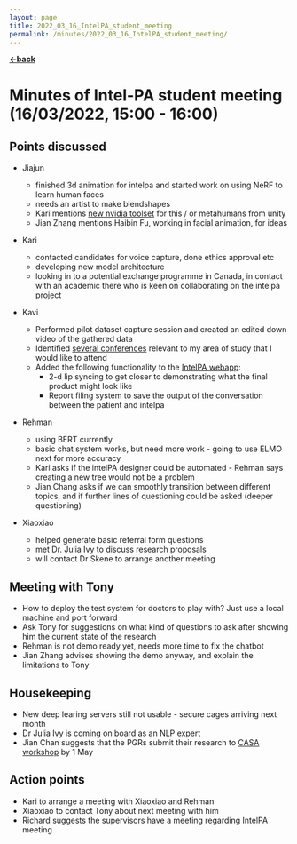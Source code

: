 ```yaml
---
layout: page
title: 2022_03_16_IntelPA_student_meeting
permalink: /minutes/2022_03_16_IntelPA_student_meeting/
---
```


[**<-back**](/minutes)  

# Minutes of Intel-PA student meeting (16/03/2022, 15:00 - 16:00)

## Points discussed

* Jiajun 
	* finished 3d animation for intelpa and started work on using NeRF to learn human faces
	* needs an artist to make blendshapes
	* Kari mentions [new nvidia toolset](https://www.nvidia.com/en-gb/omniverse/apps/audio2face/#get-started-ov) for this / or metahumans from unity
	* Jian Zhang mentions Haibin Fu, working in facial animation, for ideas

* Kari 
	* contacted candidates for voice capture, done ethics approval etc
	* developing new model architecture
	* looking in to a potential exchange programme in Canada, in contact with an academic there who is keen on collaborating on the intelpa project

* Kavi
	* Performed pilot dataset capture session and created an edited down video of the gathered data
	* Identified [several conferences](/static/conferences/audio_conferences.md) relevant to my area of study that I would like to attend
	* Added the following functionality to the [IntelPA webapp](https://www.intelpa.herokuapp.com):
		* 2-d lip syncing to get closer to demonstrating what the final product might look like
		* Report filing system to save the output of the conversation between the patient and intelpa

* Rehman
	* using BERT currently 
	* basic chat system works, but need more work - going to use ELMO next for more accuracy
	* Kari asks if the intelPA designer could be automated - Rehman says creating a new tree would not be a problem
	* Jian Chang asks if we can smoothly transition between different topics, and if further lines of questioning could be asked (deeper questioning)

* Xiaoxiao
	* helped generate basic referral form questions	
	* met Dr. Julia Ivy to discuss research proposals
	* will contact Dr Skene to arrange another meeting

## Meeting with Tony 

* How to deploy the test system for doctors to play with? Just use a local machine and port forward 
* Ask Tony for suggestions on what kind of questions to ask after showing him the current state of the research
* Rehman is not demo ready yet, needs more time to fix the chatbot
* Jian Zhang advises showing the demo anyway, and explain the limitations to Tony 


## Housekeeping

* New deep learing servers still not usable - secure cages arriving next month
* Dr Julia Ivy is coming on board as an NLP expert
* Jian Chan suggests that the PGRs submit their research to [CASA workshop](http://www.casa2022.org/workshop1.html) by 1 May


## Action points

* Kari to arrange a meeting with Xiaoxiao and Rehman
* Xiaoxiao to contact Tony about next meeting with him  
* Richard suggests the supervisors have a meeting regarding IntelPA meeting
